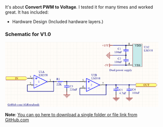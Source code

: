 It's about **Convert PWM to Voltage**. I tested it for many times and worked great. It has included:

- Hardware Design (Included hardware layers.)

### Schematic for V1.0
![This is an image](https://github.com/AliRezaJoodi/Electronic-Modules/blob/main/Convert%20PWM%20to%20Voltage/Hardware%20Design/V1.0.png?raw=true)

**Note**: [You can go here to download a single folder or file link from GitHub.com](https://minhaskamal.github.io/DownGit/#/home)
